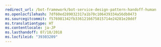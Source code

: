 ```yaml
---
redirect_url: /bot-framework/bot-service-design-pattern-handoff-human
ms.openlocfilehash: 7df60ed289032317a1b70c106439334a56db0473
ms.sourcegitcommit: f576981342fb3361216675815714e24281e20ddf
ms.translationtype: HT
ms.contentlocale: ja-JP
ms.lasthandoff: 07/18/2018
ms.locfileid: "39303209"
---
```

